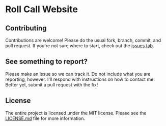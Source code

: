 # Roll Call Website

## Contributing

Contributions are welcome! Please do the usual fork, branch, commit, and pull request. If you're not sure where to start, check out the [issues tab](https://github.com/lucasburlingham/rollcall/issues/).

## See something to report?

Please make an issue so we can track it. Do not include what you are reporting, however. I'll respond with instructions on how to contact me. Better yet, submit a pull request with the fix!

## License

The entire project is licensed under the MIT license. Please see the [LICENSE.md](/LICENSE.md) file for more information.
